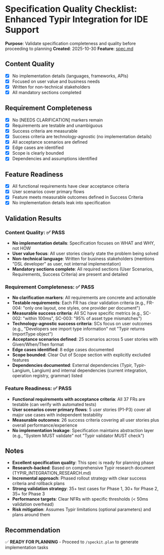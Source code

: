 # Specification Quality Checklist: Enhanced Typir Integration for IDE Support

**Purpose**: Validate specification completeness and quality before proceeding to planning
**Created**: 2025-10-30
**Feature**: [spec.md](../spec.md)

## Content Quality

- [x] No implementation details (languages, frameworks, APIs)
- [x] Focused on user value and business needs
- [x] Written for non-technical stakeholders
- [x] All mandatory sections completed

## Requirement Completeness

- [x] No [NEEDS CLARIFICATION] markers remain
- [x] Requirements are testable and unambiguous
- [x] Success criteria are measurable
- [x] Success criteria are technology-agnostic (no implementation details)
- [x] All acceptance scenarios are defined
- [x] Edge cases are identified
- [x] Scope is clearly bounded
- [x] Dependencies and assumptions identified

## Feature Readiness

- [x] All functional requirements have clear acceptance criteria
- [x] User scenarios cover primary flows
- [x] Feature meets measurable outcomes defined in Success Criteria
- [x] No implementation details leak into specification

## Validation Results

### Content Quality: ✅ PASS

- **No implementation details**: Specification focuses on WHAT and WHY, not HOW
- **User value focus**: All user stories clearly state the problem being solved
- **Non-technical language**: Written for business stakeholders (mentions "DSL developer" as user, not internal implementation)
- **Mandatory sections complete**: All required sections (User Scenarios, Requirements, Success Criteria) are present and detailed

### Requirement Completeness: ✅ PASS

- **No clarification markers**: All requirements are concrete and actionable
- **Testable requirements**: Each FR has clear validation criteria (e.g., FR-004: "only one layout, one styles, one provider per document")
- **Measurable success criteria**: All SC have specific metrics (e.g., SC-002: "within 100ms", SC-003: "95% of asset type mismatches")
- **Technology-agnostic success criteria**: SCs focus on user outcomes (e.g., "Developers see import type information" not "Typir returns ImportType object")
- **Acceptance scenarios defined**: 25 scenarios across 5 user stories with Given/When/Then format
- **Edge cases identified**: 8 edge cases documented
- **Scope bounded**: Clear Out of Scope section with explicitly excluded features
- **Dependencies documented**: External dependencies (Typir, Typir-Langium, Langium) and internal dependencies (current integration, operation registry, grammar) listed

### Feature Readiness: ✅ PASS

- **Functional requirements with acceptance criteria**: All 37 FRs are testable (can verify with automated tests)
- **User scenarios cover primary flows**: 5 user stories (P1-P3) cover all major use cases with independent testability
- **Measurable outcomes**: 26 success criteria covering all user stories plus overall performance/experience
- **No implementation leakage**: Specification maintains abstraction layer (e.g., "System MUST validate" not "Typir validator MUST check")

## Notes

- **Excellent specification quality**: This spec is ready for planning phase
- **Research-backed**: Based on comprehensive Typir research document (TYPIR_INTEGRATION_RESEARCH.md)
- **Incremental approach**: Phased rollout strategy with clear success criteria and rollback plans
- **Strong validation strategy**: 35+ test cases for Phase 1, 30+ for Phase 2, 35+ for Phase 3
- **Performance targets**: Clear NFRs with specific thresholds (< 50ms validation overhead)
- **Risk mitigation**: Assumes Typir limitations (optional parameters) and plans around them

## Recommendation

✅ **READY FOR PLANNING** - Proceed to `/speckit.plan` to generate implementation tasks

